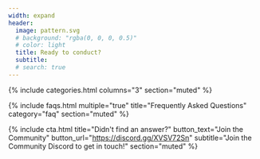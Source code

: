 ```yaml
---
width: expand
header:
  image: pattern.svg
  # background: "rgba(0, 0, 0, 0.5)"
  # color: light
  title: Ready to conduct?
  subtitle:
  # search: true
---
```


{% include categories.html 
  columns="3" 
  section="muted" 
%}

{% include faqs.html 
  multiple="true" 
  title="Frequently Asked Questions" 
  category="faq" 
  section="muted" 
%}

{% include cta.html 
  title="Didn't find an answer?" 
  button_text="Join the Community" 
  button_url="https://discord.gg/XVSV72Sn" 
  subtitle="Join the Community Discord to get in touch!" 
  section="muted"
%}

